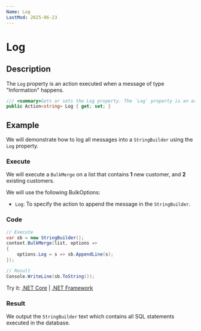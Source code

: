 ```yaml
---
Name: Log
LastMod: 2025-06-23
---
```


# Log

## Description

The `Log` property is an action executed when a message of type "Information" happens.

```csharp
/// <summary>Gets or sets the Log property. The `Log` property is an action executed when a message of type "Information" happens.</summary>
public Action<string> Log { get; set; }
```

## Example

We will demonstrate how to log all messages into a `StringBuilder` using the `Log` property.

### Execute

We will execute a `BulkMerge` on a list that contains **1** new customer, and **2** existing customers.

We will use the following BulkOptions:
- `Log`: To specify the action to append the message in the `StringBuilder`.

### Code

```csharp
// Execute
var sb = new StringBuilder();
context.BulkMerge(list, options =>
{
    options.Log = s => sb.AppendLine(s);
});

// Result
Console.WriteLine(sb.ToString());
```

Try it: [.NET Core](https://dotnetfiddle.net/tnK9X0) | [.NET Framework](https://dotnetfiddle.net/U7Dsaf)

### Result

We output the `StringBuilder` text which contains all SQL statements executed in the database.
